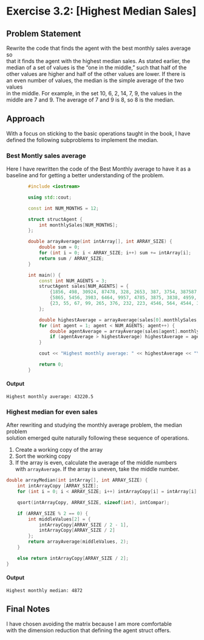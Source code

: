 # Exercise 3.2: [Highest Median Sales]

## Problem Statement
Rewrite the code that finds the agent with the best monthly sales average so  
 that it finds the agent with the highest median sales. As stated earlier, the  
 median of a set of values is the “one in the middle,” such that half of the   
 other values are higher and half of the other values are lower. If there is  
 an even number of values, the median is the simple average of the two values  
 in the middle. For example, in the set 10, 6, 2, 14, 7, 9, the values in the  
 middle are 7 and 9. The average of 7 and 9 is 8, so 8 is the median.

## Approach
With a focus on sticking to the basic operations taught in the book, I have  
defined the following subproblems to implement the median.

### Best Montly sales average
Here I have rewritten the code of the Best Monthly average to have it as a  
baseline and for getting a better understanding of the problem.

```cpp
        #include <iostream>

        using std::cout;

        const int NUM_MONTHS = 12;

        struct structAgent {
            int monthlySales[NUM_MONTHS];
        };

        double arrayAverage(int intArray[], int ARRAY_SIZE) {
            double sum = 0;
            for (int i = 0; i < ARRAY_SIZE; i++) sum += intArray[i];
            return sum / ARRAY_SIZE;
        }

        int main() {
            const int NUM_AGENTS = 3;
            structAgent sales[NUM_AGENTS] = {
                {1856, 498, 30924, 87478, 328, 2653, 387, 3754, 387587, 2873, 276, 32},
                {5865, 5456, 3983, 6464, 9957, 4785, 3875, 3838, 4959, 1122, 7766, 2534},
                {23, 55, 67, 99, 265, 376, 232, 223, 4546, 564, 4544, 3434}
            };

            double highestAverage = arrayAverage(sales[0].monthlySales, NUM_MONTHS);
            for (int agent = 1; agent < NUM_AGENTS; agent++) {
                double agentAverage = arrayAverage(sales[agent].monthlySales, NUM_MONTHS);
                if (agentAverage > highestAverage) highestAverage = agentAverage;
            }

            cout << "Highest monthly average: " << highestAverage << "\n";

            return 0;
        }
```

#### Output
`Highest monthly average: 43220.5`

### Highest median for even sales
After rewriting and studying the monthly average problem, the median problem  
solution emerged quite naturally following these sequence of operations.

1. Create a working copy of the array
2. Sort the working copy
3. If the array is even, calculate the average of the middle numbers  
with `arrayAverage`. If the array is uneven, take the middle number.

```cpp
double arrayMedian(int intArray[], int ARRAY_SIZE) {
    int intArrayCopy [ARRAY_SIZE];
    for (int i = 0; i < ARRAY_SIZE; i++) intArrayCopy[i] = intArray[i];

    qsort(intArrayCopy, ARRAY_SIZE, sizeof(int), intCompar);

    if (ARRAY_SIZE % 2 == 0) {
        int middleValues[2] = { 
            intArrayCopy[ARRAY_SIZE / 2 - 1], 
            intArrayCopy[ARRAY_SIZE / 2]
        };
        return arrayAverage(middleValues, 2); 
    }

    else return intArrayCopy[ARRAY_SIZE / 2];
}
```

#### Output
`Highest monthly median: 4872`

## Final Notes
I have chosen avoiding the matrix because I am more comfortable  
with the dimension reduction that defining the agent struct offers.
